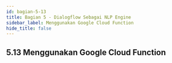 ```yaml
---
id: bagian-5-13
title: Bagian 5 - Dialogflow Sebagai NLP Engine
sidebar_label: Menggunakan Google Cloud Function
hide_title: false
---
```

## 5.13 Menggunakan Google Cloud Function

